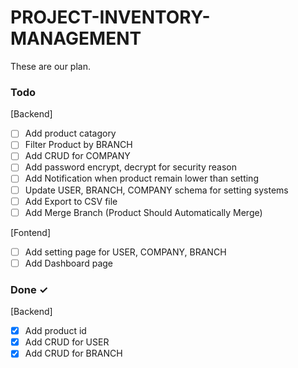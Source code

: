 # PROJECT-INVENTORY-MANAGEMENT

These are our plan.

### Todo

[Backend]
- [ ] Add product catagory
- [ ] Filter Product by BRANCH
- [ ] Add CRUD for COMPANY
- [ ] Add password encrypt, decrypt for security reason
- [ ] Add Notification when product remain lower than setting
- [ ] Update USER, BRANCH, COMPANY schema for setting systems
- [ ] Add Export to CSV file
- [ ] Add Merge Branch (Product Should Automatically Merge)

[Fontend]
- [ ] Add setting page for USER, COMPANY, BRANCH
- [ ] Add Dashboard page

### Done ✓

[Backend]
- [X] Add product id
- [X] Add CRUD for USER
- [X] Add CRUD for BRANCH
